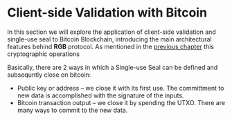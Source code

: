 # Client-side Validation with Bitcoin

In this section we will explore the application of client-side validation and single-use seal to Bitcoin Blockchain, introducing the main architectural features behind **RGB** protocol.
As mentioned in the [previous chapter](intro-tech.md) this cryptographic operations  

Basically, there are 2 ways in which a Single-use Seal can be defined and subsequntly close on bitcoin:

* Public key or address – we close it with its first use. The committment to new data is accomplished with the signature of the inputs.
* Bitcoin transaction output – we close it by spending the UTXO. There are many ways to commit to the new data. 
